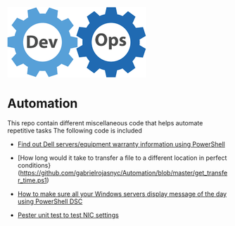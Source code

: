 ![alt text](automation_logo.png "Automation")
# Automation

This repo contain different miscellaneous code that helps automate repetitive tasks
The following code is included

- [Find out Dell servers/equipment warranty information using PowerShell](https://github.com/gabrielrojasnyc/Automation/blob/master/dell_warranty.ps1)

- [How long would it take to transfer a file to a different location in perfect conditions}(https://github.com/gabrielrojasnyc/Automation/blob/master/get_transfer_time.ps1)

- [How to make sure all your Windows servers display message of the day using PowerShell DSC](https://github.com/gabrielrojasnyc/Automation/blob/master/messsage_of_the_day.ps1)

- [Pester unit test to test NIC settings](https://github.com/gabrielrojasnyc/Automation/blob/master/pester_test_nic.ps1)
